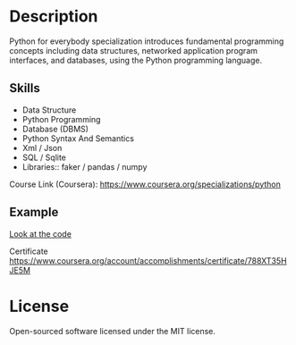 # Description
Python for everybody specialization introduces fundamental programming concepts including data structures, networked application program interfaces, and databases, using the Python programming language.
## Skills
* Data Structure
* Python Programming
* Database (DBMS)
* Python Syntax And Semantics
* Xml / Json 
* SQL / Sqlite 
* Libraries:: faker / pandas / numpy

Course Link (Coursera): https://www.coursera.org/specializations/python
## Example
[Look at the code](https://github.com/bobrokerson/python_michigan/blob/main/assignment/assignment6.py)

Certificate https://www.coursera.org/account/accomplishments/certificate/788XT35HJE5M

# License
Open-sourced software licensed under the MIT license.

